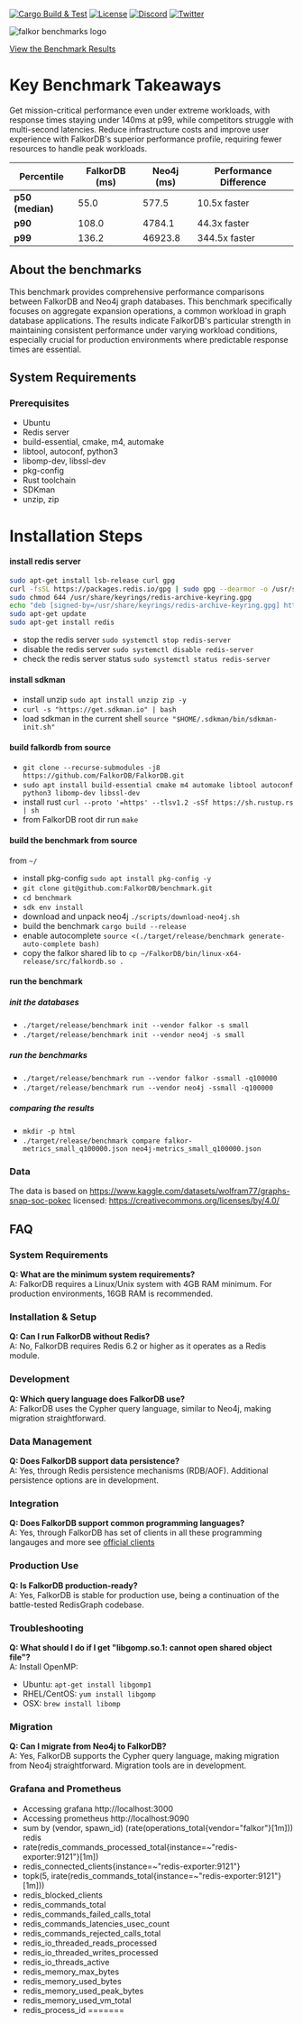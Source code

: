[![Cargo Build & Test](https://github.com/FalkorDB/benchmark/actions/workflows/ci.yml/badge.svg)](https://github.com/FalkorDB/benchmark/actions/workflows/ci.yml)
[![License](https://img.shields.io/github/license/falkordb/benchmark.svg)](https://github.com/falkordb/benchmark/blob/main/LICENSE)
[![Discord](https://img.shields.io/discord/1146782921294884966.svg?style=social&logo=discord)](https://discord.com/invite/99y2Ubh6tg)
[![Twitter](https://img.shields.io/twitter/follow/falkordb?style=social)](https://twitter.com/falkordb)

![falkor benchmarks logo](https://falkordb.github.io/benchmark/images/falkor_benchamrks.png)

[View the Benchmark Results](https://falkordb.github.io/benchmark/index.html)

# Key Benchmark Takeaways

Get mission-critical performance even under extreme workloads, with response times staying under 140ms at p99, while competitors struggle with multi-second latencies. Reduce infrastructure costs and improve user experience with FalkorDB's superior performance profile, requiring fewer resources to handle peak workloads.


| Percentile       | FalkorDB (ms) | Neo4j (ms) | Performance Difference |
|------------------|---------------|------------|------------------------|
| **p50 (median)** | 55.0          | 577.5      | 10.5x faster           |
| **p90**          | 108.0         | 4784.1     | 44.3x faster           |
| **p99**          | 136.2         | 46923.8    | 344.5x faster          |


## About the benchmarks

This benchmark provides comprehensive performance comparisons between FalkorDB and Neo4j graph databases. This benchmark specifically focuses on aggregate expansion operations, a common workload in graph database applications. The results indicate FalkorDB's particular strength in maintaining consistent performance under varying workload conditions, especially crucial for production environments where predictable response times are essential.

## System Requirements

### Prerequisites
- Ubuntu
- Redis server
- build-essential, cmake, m4, automake
- libtool, autoconf, python3
- libomp-dev, libssl-dev
- pkg-config
- Rust toolchain
- SDKman
- unzip, zip

Installation Steps
==================

#### install redis server

```bash
sudo apt-get install lsb-release curl gpg
curl -fsSL https://packages.redis.io/gpg | sudo gpg --dearmor -o /usr/share/keyrings/redis-archive-keyring.gpg
sudo chmod 644 /usr/share/keyrings/redis-archive-keyring.gpg
echo "deb [signed-by=/usr/share/keyrings/redis-archive-keyring.gpg] https://packages.redis.io/deb $(lsb_release -cs) main" | sudo tee /etc/apt/sources.list.d/redis.list
sudo apt-get update
sudo apt-get install redis
```

- stop the redis server `sudo systemctl stop redis-server`
- disable the redis server `sudo systemctl disable redis-server`
- check the redis server status `sudo systemctl status redis-server`

#### install sdkman

- install unzip `sudo apt install unzip zip -y`
- `curl -s "https://get.sdkman.io" | bash`
- load sdkman in the current shell `source "$HOME/.sdkman/bin/sdkman-init.sh"`

#### build falkordb from source

- `git clone --recurse-submodules -j8 https://github.com/FalkorDB/FalkorDB.git`
- `sudo apt install build-essential cmake m4 automake libtool autoconf python3 libomp-dev libssl-dev`
- install rust `curl --proto '=https' --tlsv1.2 -sSf https://sh.rustup.rs | sh`
- from FalkorDB root dir run `make`

#### build the benchmark from source

from `~/`

- install pkg-config `sudo apt install pkg-config -y`
- `git clone git@github.com:FalkorDB/benchmark.git`
- `cd benchmark`
- `sdk env install`
- download and unpack neo4j `./scripts/download-neo4j.sh`
- build the benchmark `cargo build --release`
- enable autocomplete `source <(./target/release/benchmark generate-auto-complete bash)`
- copy the falkor shared lib to `cp ~/FalkorDB/bin/linux-x64-release/src/falkordb.so .`

#### run the benchmark

##### init the databases

- `./target/release/benchmark init --vendor falkor -s small`
- `./target/release/benchmark init --vendor neo4j -s small`

##### run the benchmarks

- `./target/release/benchmark run --vendor falkor -ssmall -q100000`
- `./target/release/benchmark run --vendor neo4j -ssmall -q100000`

##### comparing the results

- `mkdir -p html`
- `./target/release/benchmark compare falkor-metrics_small_q100000.json neo4j-metrics_small_q100000.json`

### Data

The data is based on https://www.kaggle.com/datasets/wolfram77/graphs-snap-soc-pokec
licensed: https://creativecommons.org/licenses/by/4.0/



## FAQ

### System Requirements
**Q: What are the minimum system requirements?**  
A: FalkorDB requires a Linux/Unix system with 4GB RAM minimum. For production environments, 16GB RAM is recommended.

### Installation & Setup
**Q: Can I run FalkorDB without Redis?**  
A: No, FalkorDB requires Redis 6.2 or higher as it operates as a Redis module.

### Development
**Q: Which query language does FalkorDB use?**  
A: FalkorDB uses the Cypher query language, similar to Neo4j, making migration straightforward.

### Data Management
**Q: Does FalkorDB support data persistence?**  
A: Yes, through Redis persistence mechanisms (RDB/AOF). Additional persistence options are in development.

### Integration
**Q: Does FalkorDB support common programming languages?**  
A: Yes, through FalkorDB has set of clients in all these programming langauges and more see [official clients](https://docs.falkordb.com/clients.html)

### Production Use
**Q: Is FalkorDB production-ready?**  
A: Yes, FalkorDB is stable for production use, being a continuation of the battle-tested RedisGraph codebase.

### Troubleshooting
**Q: What should I do if I get "libgomp.so.1: cannot open shared object file"?**  
A: Install OpenMP:
- Ubuntu: `apt-get install libgomp1`
- RHEL/CentOS: `yum install libgomp`
- OSX: `brew install libomp`

### Migration
**Q: Can I migrate from Neo4j to FalkorDB?**  
A: Yes, FalkorDB supports the Cypher query language, making migration from Neo4j straightforward. Migration tools are in development.


### Grafana and Prometheus

- Accessing grafana http://localhost:3000
- Accessing prometheus http://localhost:9090
- sum by (vendor, spawn_id)  (rate(operations_total{vendor="falkor"}[1m]))
  redis
- rate(redis_commands_processed_total{instance=~"redis-exporter:9121"}[1m])
- redis_connected_clients{instance=~"redis-exporter:9121"}
- topk(5, irate(redis_commands_total{instance=~"redis-exporter:9121"} [1m]))
- redis_blocked_clients
- redis_commands_total
- redis_commands_failed_calls_total
- redis_commands_latencies_usec_count
- redis_commands_rejected_calls_total
- redis_io_threaded_reads_processed
- redis_io_threaded_writes_processed
- redis_io_threads_active
- redis_memory_max_bytes
- redis_memory_used_bytes
- redis_memory_used_peak_bytes
- redis_memory_used_vm_total
- redis_process_id
=======


